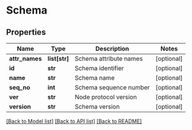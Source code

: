 # Schema

## Properties
Name | Type | Description | Notes
------------ | ------------- | ------------- | -------------
**attr_names** | **list[str]** | Schema attribute names | [optional] 
**id** | **str** | Schema identifier | [optional] 
**name** | **str** | Schema name | [optional] 
**seq_no** | **int** | Schema sequence number | [optional] 
**ver** | **str** | Node protocol version | [optional] 
**version** | **str** | Schema version | [optional] 

[[Back to Model list]](../README.md#documentation-for-models) [[Back to API list]](../README.md#documentation-for-api-endpoints) [[Back to README]](../README.md)


